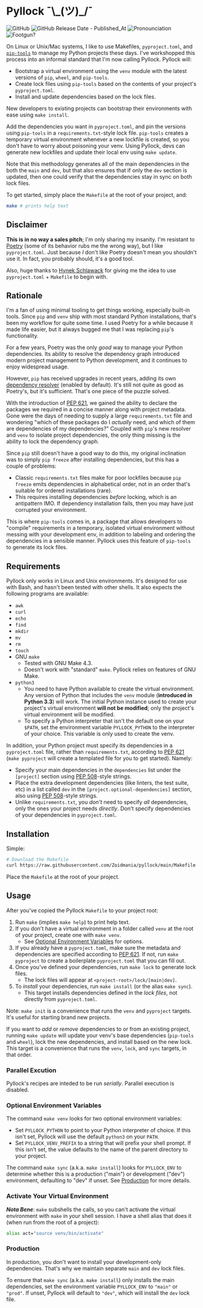 # Pyllock ¯\\\_(ツ)_/¯

![GitHub](https://img.shields.io/github/license/Zoidmania/pyllock)
![GitHub Release Date - Published_At](https://img.shields.io/github/release-date/Zoidmania/Pyllock)
![Pronounciation](https://img.shields.io/badge/pronounciation-like_%22pilluck%22-blue)
![Footgun?](https://img.shields.io/badge/jury's%20out-red?style=flat&label=footgun%3F)

On Linux or Unix/Mac systems, I like to use Makefiles, `pyproject.toml`, and
[`pip-tools`][pip-tools] to manage my Python projects these days. I've workshopped this process into
an informal standard that I'm now calling Pyllock. Pyllock will:

[pip-tools]: https://github.com/jazzband/pip-tools/

- Bootstrap a virtual environment using the `venv` module with the latest versions of `pip`,
  `wheel`, and `pip-tools`.
- Create lock files using `pip-tools` based on the contents of your project's `pyproject.toml`.
- Install and update dependencies based on the lock files.

New developers to existing projects can bootstrap their environments with ease using `make install`.

Add the dependencies you want in `pyproject.toml`, and pin the versions using `pip-tools` in a
`requirements.txt`-style lock file. `pip-tools` creates a temporary virtual environment whenever a
new lockfile is created, so you don't have to worry about poisoning your venv. Using Pyllock, devs can
generate new lockfiles and update their local env using `make update`.

Note that this methodology generates all of the main dependencies in the both the `main` and `dev`,
but that also ensures that if only the `dev` section is updated, then one could verify that the
dependencies stay in sync on both lock files.

To get started, simply place the `Makefile` at the root of your project, and:

```bash
make # prints help text
```

## Disclaimer

**This is in no way a sales pitch**; I'm only sharing my insanity. I'm resistant to [Poetry][poetry]
(some of its behavior rubs me the wrong way), but I like `pyproject.toml`. Just because _I_ don't
like Poetry doesn't mean you shouldn't use it. In fact, you probably should, it's a good tool.

[poetry]: https://python-poetry.org/

Also, huge thanks to [Hynek Schlawack][blog] for giving me the idea to use `pyproject.toml` +
`Makefile` to begin with.

[blog]: https://hynek.me/til/pip-tools-and-pyproject-toml/

## Rationale

I'm a fan of using minimal tooling to get things working, especially built-in tools. Since `pip` and
`venv` ship with most standard Python installations, that's been my workflow for quite some time. I
used Poetry for a while because it made life easier, but it always bugged me that I was replacing
`pip`'s functionality.

For a few years, Poetry was the only _good_ way to manage your Python dependencies. Its ability to
resolve the dependency graph introduced modern project management to Python development, and it
continues to enjoy widespread usage.

However, `pip` has received upgrades in recent years, adding its own [dependency resolver][pip-res]
(enabled by default). It's still not quite as good as Poetry's, but it's sufficient. That's one
piece of the puzzle solved.

[pip-res]: https://pip.pypa.io/en/stable/topics/dependency-resolution/

With the introduction of [PEP 621][pep-621], we gained the ability to declare the packages we
required in a concise manner along with project metadata. Gone were the days of needing to supply a
large `requirements.txt` file and wondering "which of these packages do I _actually_ need, and which
of them are dependencies of my dependencies?" Coupled with `pip`'s new resolver and `venv` to
isolate project dependencies, the only thing missing is the ability to lock the dependency graph.

Since `pip` still doesn't have a good way to do this, my original inclination was to simply
`pip freeze` after installing dependencies, but this has a couple of problems:

- Classic `requirements.txt` files make for poor lockfiles because `pip freeze` emits dependencies
  in alphabetical order, not in an order that's suitable for ordered installations (rare).
- This requires installing dependencies _before_ locking, which is an antipattern IMO. If dependency
  installation fails, then you may have just corrupted your environment.

This is where `pip-tools` comes in, a package that allows developers to "compile" requirements in a
temporary, isolated virtual environment without messing with your development env, in addition to
labeling and ordering the dependencies in a sensible manner. Pyllock uses this feature of `pip-tools`
to generate its lock files.

## Requirements

Pyllock only works in Linux and Unix environments. It's designed for use with Bash, and hasn't been
tested with other shells. It also expects the following programs are available:

- `awk`
- `curl`
- `echo`
- `find`
- `mkdir`
- `mv`
- `rm`
- `touch`
- GNU `make`
    - Tested with GNU Make 4.3.
    - Doesn't work with "standard" `make`. Pyllock relies on features of GNU Make.
- `python3`
    - You need to have Python available to create the virtual environment. Any version of Python
      that includes the `venv` module (**introduced in Python 3.3**) will work. The initial Python
      instance used to create your project's virtual environment **will not be modified**; only the
      project's virtual environment will be modified.
    - To specify a Python interpreter that isn't the default one on your `$PATH`, set the
      environment variable `PYLLOCK_PYTHON` to the interpreter of your choice. This variable is only
      used to create the venv.

In addition, your Python project must specify its dependencies in a `pyproject.toml` file, rather
than `requirements.txt`, according to [PEP 621][pep-621] (`make pyproject` will create a templated
file for you to get started). Namely:

- Specify your main dependencies in the `dependencies` list under the `[project]` section using
  [PEP 508][pep-508]-style strings.
- Place the extra development dependencies (like linters, the test suite, etc) in a list called
  `dev` in the `[project.optional-dependencies]` section, also using [PEP 508][pep-508]-style
  strings.
- Unlike `requirements.txt`, you _don't_ need to specify _all_ dependencies, only the ones your
  project needs _directly_. Don't specify dependencies of your dependencies in `pyproject.toml`.

[pep-621]: https://peps.python.org/pep-0621/
[pep-508]: https://peps.python.org/pep-0508/

## Installation

Simple:

```bash
# Download the Makefile
curl https://raw.githubusercontent.com/Zoidmania/pyllock/main/Makefile -o Makefile
```

Place the `Makefile` at the root of your project.

## Usage

After you've copied the Pyllock `Makefile` to your project root:

1. Run `make` (implies `make help`) to print help text.
1. If you don't have a virtual environment in a folder called `venv` at the root of your project,
   create one with `make venv`.
    - See [Optional Environment Variables](#optional-environment-variables) for options.
1. If you already have a `pyproject.toml`, make sure the metadata and dependencies are specified
   according to [PEP 621][pep-621]. If not, run `make pyproject` to create a boilerplate
   `pyproject.toml` that you can fill out.
1. Once you've defined your dependencies, run `make lock` to generate lock files.
    - The lock files will appear at `<project-root>/lock/[main|dev]`.
1. To _install_ your dependencies, run `make install` (or the alias `make sync`).
    - This target installs dependencies defined in the _lock files_, not directly from
      `pyproject.toml`.

Note: `make init` is a convenience that runs the `venv` and `pyproject` targets. It's useful for
starting brand new projects.

If you want to _add_ or _remove_ dependencies to or from an existing project, running `make update`
will update your venv's base dependencies (`pip-tools` and `wheel`), lock the new dependencies, and
install based on the new lock. This target is a convenience that runs the `venv`, `lock`, and `sync`
targets, in that order.

### Parallel Excution

Pyllock's recipes are inteded to be run _serially_. Parallel execution is disabled.

### Optional Environment Variables

The command `make venv` looks for two optional environment variables:

- Set `PYLLOCK_PYTHON` to point to your Python interpreter of choice. If this isn't set, Pyllock
  will use the default `python3` on your `PATH`.
- Set `PYLLOCK_VENV_PREFIX` to a string that will prefix your shell prompt. If this isn't set, the
  value defaults to the name of the parent directory to your project.

The command `make sync` (a.k.a. `make install`) looks for `PYLLOCK_ENV` to determine whether this is
a production ("main") or development ("dev") environment, defaulting to "dev" if unset. See
[Production](#production) for more details.

### Activate Your Virtual Environment

**_Nota Bene_**: `make` subshells the calls, so you can't activate the virtual environment with
`make` in _your_ shell session. I have a shell alias that does it (when run from the root of a
project):

```bash
alias act="source venv/bin/activate"
```

### Production

In production, you don't want to install your development-only dependencies. That's why we maintain
separate `main` and `dev` lock files.

To ensure that `make sync` (a.k.a. `make install`) only installs the main dependencies, set the
environment variable `PYLLOCK_ENV` to `"main"` or `"prod"`. If unset, Pyllock will default to
`"dev"`, which will install the `dev` lock file.
